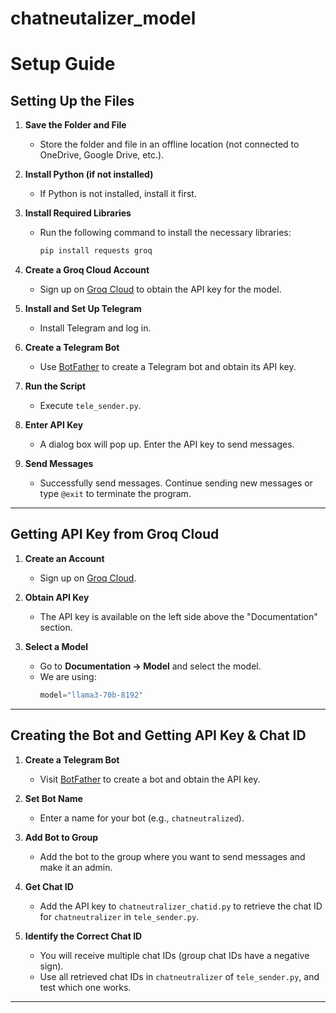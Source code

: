# chatneutalizer_model

# Setup Guide

## Setting Up the Files

1) **Save the Folder and File**  
   - Store the folder and file in an offline location (not connected to OneDrive, Google Drive, etc.).

2) **Install Python (if not installed)**  
   - If Python is not installed, install it first.

3) **Install Required Libraries**  
   - Run the following command to install the necessary libraries:  
     ```sh
     pip install requests groq
     ```

4) **Create a Groq Cloud Account**  
   - Sign up on [Groq Cloud](https://console.groq.com) to obtain the API key for the model.

5) **Install and Set Up Telegram**  
   - Install Telegram and log in.

6) **Create a Telegram Bot**  
   - Use [BotFather](https://t.me/botfather) to create a Telegram bot and obtain its API key.

7) **Run the Script**  
   - Execute `tele_sender.py`.

8) **Enter API Key**  
   - A dialog box will pop up. Enter the API key to send messages.

9) **Send Messages**  
   - Successfully send messages. Continue sending new messages or type `@exit` to terminate the program.

---

## Getting API Key from Groq Cloud

1) **Create an Account**  
   - Sign up on [Groq Cloud](https://console.groq.com).

2) **Obtain API Key**  
   - The API key is available on the left side above the "Documentation" section.

3) **Select a Model**  
   - Go to **Documentation -> Model** and select the model.  
   - We are using:  
     ```python
     model="llama3-70b-8192"
     ```

---

## Creating the Bot and Getting API Key & Chat ID

1) **Create a Telegram Bot**  
   - Visit [BotFather](https://t.me/botfather) to create a bot and obtain the API key.

2) **Set Bot Name**  
   - Enter a name for your bot (e.g., `chatneutralized`).

3) **Add Bot to Group**  
   - Add the bot to the group where you want to send messages and make it an admin.

4) **Get Chat ID**  
   - Add the API key to `chatneutralizer_chatid.py` to retrieve the chat ID for `chatneutralizer` in `tele_sender.py`.

5) **Identify the Correct Chat ID**  
   - You will receive multiple chat IDs (group chat IDs have a negative sign).  
   - Use all retrieved chat IDs in `chatneutralizer` of `tele_sender.py`, and test which one works.

---

